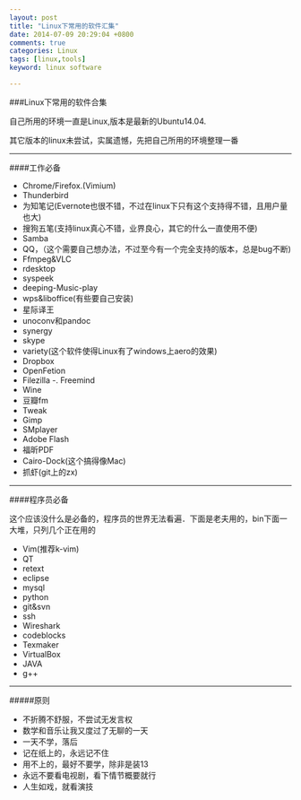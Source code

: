 ```yaml
---
layout: post
title: "Linux下常用的软件汇集"
date: 2014-07-09 20:29:04 +0800
comments: true
categories: Linux
tags: [linux,tools]
keyword: linux software

---
```

###Linux下常用的软件合集

自己所用的环境一直是Linux,版本是最新的Ubuntu14.04.

其它版本的linux未尝试，实属遗憾，先把自己所用的环境整理一番

<!--more-->

---
####工作必备

- Chrome/Firefox.(Vimium)
- Thunderbird
- 为知笔记(Evernote也很不错，不过在linux下只有这个支持得不错，且用户量也大)
- 搜狗五笔(支持linux真心不错，业界良心，其它的什么一直使用不便)
- Samba
- QQ，（这个需要自己想办法，不过至今有一个完全支持的版本，总是bug不断)
- Ffmpeg&VLC
- rdesktop 
- syspeek
- deeping-Music-play
- wps&liboffice(有些要自己安装)
- 星际译王
- unoconv和pandoc
- synergy
- skype
- variety(这个软件使得Linux有了windows上aero的效果)
- Dropbox 
- OpenFetion
- Filezilla
-. Freemind
- Wine
- 豆瓣fm
- Tweak
- Gimp
- SMplayer
- Adobe Flash
- 福昕PDF
- Cairo-Dock(这个搞得像Mac)
- 抓虾(git上的zx)

---

####程序员必备

这个应该没什么是必备的，程序员的世界无法看遍．下面是老夫用的，bin下面一大堆，只列几个正在用的

- Vim(推荐k-vim)
- QT
- retext
- eclipse
- mysql 
- python
- git&svn
- ssh
- Wireshark 
- codeblocks
- Texmaker
- VirtualBox
- JAVA
- g++

---

#####原则

- 不折腾不舒服，不尝试无发言权
- 数学和音乐让我又度过了无聊的一天
- 一天不学，落后
- 记在纸上的，永远记不住
- 用不上的，最好不要学，除非是装13
- 永远不要看电视剧，看下情节概要就行
- 人生如戏，就看演技　


